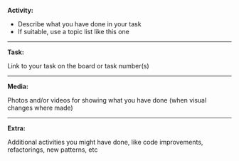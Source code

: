 **Activity:**

- Describe what you have done in your task
- If suitable, use a topic list like this one

---

**Task:**

Link to your task on the board or task number(s)

---

**Media:**

Photos and/or videos for showing what you have done (when visual changes where made)

---

**Extra:**

Additional activities you might have done, like code improvements, refactorings, new patterns, etc
